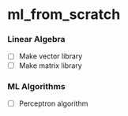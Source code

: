 # ml_from_scratch

### Linear Algebra

- [ ] Make vector library
- [ ] Make matrix library

### ML Algorithms

- [ ] Perceptron algorithm
